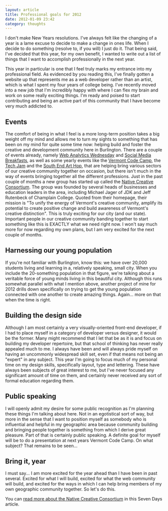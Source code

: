 ```yaml
---
layout: article
title: Professional goals for 2012
date: 2012-01-09 23:42
category: thoughts
---
```

I don't make New Years resolutions. I've always felt like the changing of a year is a lame excuse to decide to make a change in ones life. When I decide to do something (resolve to, if you will) I just do it. That being said, I've decided that this year, for my own benefit, I wanted to write out a list of things that I want to accomplish professionally in the next year.

This year in particular is one that I feel truly marks my entrance into my professional field. As evidenced by you reading this, I've finally gotten a website up that represents me as a web developer rather than an artist, which is what I spent my four years of college being. I've recently moved into a new job that I'm incredibly happy with where I can flex my brain and work on some really exciting things. I'm ready and poised to start contributing and being an active part of this community that I have become very much addicted to.

Events
------

The comfort of being in what I feel is a more long-term position takes a big weight off my mind and allows me to turn my sights to something that has been on my mind for quite some time now: helping build and foster the creative and development community here in Burlington. There are a couple of events already, namely [Web Analytics Wednesday](http://thoughtfaucet.com/news/burlington-vt-web-analytics-wednesday-seo-edition/) and [Social Media Breakfasts](http://www.socialmediabreakfast.com/burlington/), as well as some yearly events like the [Vermont Code Camp](http://vtcodecamp.org/), the [Tech Jam](http://www.techjamvt.com) and the [South End Art Hop](http://seaba.com/), that are helping bring various sectors of our creative community together on occasion, but there isn't much in the way of events bringing together all the different professions. Just in the past couple of months a new group has started up called the [Native Creative Consortium](http://nativecreativevt.org/). The group was founded by several heads of businesses and education leaders in the area, including Michael Jager of JDK and Jeff Rutenbeck of Champlain College. Quoted from their homepage, their mission is "To unify the energy of Vermont's creative community, amplify its potential to create positive change and build awareness of Vermont's creative distinction". This is truly exciting for our city (and our state). Important people in our creative community banding together to start something like this is EXACTLY what we need right now. I won't say much more for now regarding my own plans, but I am very excited for the next couple of months.

Harnessing our young population
-------------------------------

If you're not familiar with Burlington, know this: we have over 20,000 students living and learning in a, relatively speaking, small city. When you include the 20-something population in that figure, we're talking about a veritable force of young minds living in this beautiful city. Although this runs somewhat parallel with what I mention above, another project of mine for 2012 drills down specifically on trying to get the young population connected with one another to create amazing things. Again... more on that when the time is right.

Building the design side
------------------------

Although I am most certainly a very visually-oriented front-end developer, if I had to place myself in a category of developer versus designer, it would be the former. Many might recommend that I let that be as it is and focus on building my developer repertoire, but that school of thinking has never really appealed much to me. I always have been and will always pride myself on having an uncommonly widespread skill set, even if that means not being an "expert" in any subject. This year I'm going to focus much of my personal time on my design skills, specifically layout, type and lettering. These have always been subjects of great interest to me, but I've never focused any significant amount of time on them, and certainly never received any sort of formal education regarding them.

Public speaking
---------------

I will openly admit my desire for some public recognition as I'm planning these things I'm talking about here. Not in an egotistical sort of way, but more in the sense that I want to position myself as somebody who is influential and helpful in my geographic area because community building and bringing people together is something from which I derive great pleasure. Part of that is certainly public speaking. A definite goal for myself will be to do a presentation at next years Vermont Code Camp. On what subject? That remains to be seen...

Bring it, year
--------------

I must say... I am more excited for the year ahead than I have been in past several. Excited for what I will build, excited for what the web community will build, and excited for the ways in which I can help bring members of my own geographic community together. So let's do this.

You can [read more about the Native Creative Consortium](http://www.7dvt.com/2011vermont-creative-types-go-native-new-statewide-consortium) in this Seven Days article.